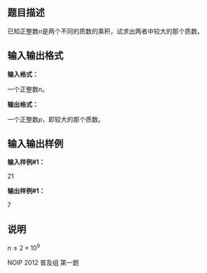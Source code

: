 题目描述
----

已知正整数$n$是两个不同的质数的乘积，试求出两者中较大的那个质数。

输入输出格式
------

**输入格式：**  

一个正整数$n$。

**输出格式：**  

一个正整数$p$，即较大的那个质数。

输入输出样例
------

**输入样例#1：** 

21

**输出样例#1：** 

7

说明
--

$n\le 2\times 10^9$

NOIP 2012 普及组 第一题